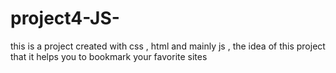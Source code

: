 # project4-JS-
this is a project created with css , html and mainly js , the idea of this project that it helps you to bookmark your favorite sites

